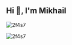 ## Hi 👋, I'm Mikhail

<p><img align="center" src="https://github-readme-stats.vercel.app/api?username=2f4s7&show_icons=true&locale=en&count_private=true" alt="2f4s7" /></p><p>&nbsp;<img align="left" src="https://github-readme-stats.vercel.app/api/top-langs?username=2f4s7&show_icons=true&locale=en&layout=compact&langs_count=8" alt="2f4s7" /></p>

